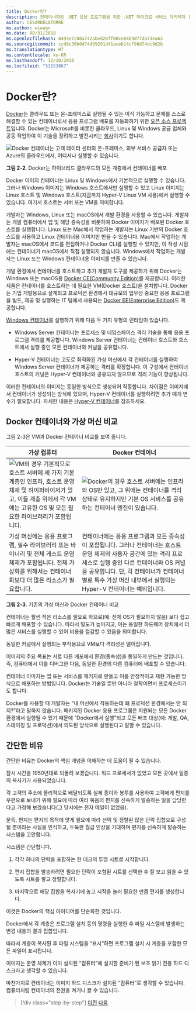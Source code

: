 ```yaml
---
title: Docker란?
description: 컨테이너화된 .NET 응용 프로그램을 위한 .NET 마이크로 서비스 아키텍처 | Docker란?
author: CESARDELATORRE
ms.author: wiwagn
ms.date: 08/31/2018
ms.openlocfilehash: 0493e7c08a742abed26ff00ce84b9d77da73ea63
ms.sourcegitcommit: ccd8c36b0d74d99291d41aceb14cf98d74dc9d2b
ms.translationtype: HT
ms.contentlocale: ko-KR
ms.lasthandoff: 12/10/2018
ms.locfileid: "53153867"
---
```

# <a name="what-is-docker"></a>Docker란?

[Docker](https://www.docker.com/)는 클라우드 또는 온-프레미스로 실행될 수 있는 이식 가능하고 문제를 스스로 해결할 수 있는 컨테이너로서 응용 프로그램 배포를 자동화하기 위한 [오픈 소스 프로젝트](https://github.com/docker/docker)입니다. Docker는 Microsoft를 비롯한 클라우드, Linux 및 Windows 공급 업체와 공동 작업하여 이 기술을 장려하고 발전시키는 [회사](https://www.docker.com/)이기도 합니다.

![Docker 컨테이너는 고객 데이터 센터의 온-프레미스, 외부 서비스 공급자 또는 Azure의 클라우드에서, 어디서나 실행할 수 있습니다.](./media/image2.png)

**그림 2-2**. Docker는 하이브리드 클라우드의 모든 계층에서 컨테이너를 배포

Docker 이미지 컨테이너는 Linux 및 Windows에서 기본적으로 실행할 수 있습니다. 그러나 Windows 이미지는 Windows 호스트에서만 실행할 수 있고 Linux 이미지는 Linux 호스트 및 Windows 호스트(지금까지 Hyper-V Linux VM 사용)에서 실행할 수 있습니다. 여기서 호스트는 서버 또는 VM을 의미합니다.

개발자는 Windows, Linux 또는 macOS에서 개발 환경을 사용할 수 있습니다. 개발자는 개발 컴퓨터에서 앱 및 해당 종속성을 비롯하여 Docker 이미지가 배포된 Docker 호스트를 실행합니다. Linux 또는 Mac에서 작업하는 개발자는 Linux 기반의 Docker 호스트를 사용하고 Linux 컨테이너용 이미지만 만들 수 있습니다. Mac에서 작업하는 개발자는 macOS에서 코드를 편집하거나 Docker CLI를 실행할 수 있지만, 이 작성 시점에는 컨테이너가 macOS에서 직접 실행되지 않습니다. Windows에서 작업하는 개발자는 Linux 또는 Windows 컨테이너용 이미지를 만들 수 있습니다.

개발 환경에서 컨테이너를 호스트하고 추가 개발자 도구를 제공하기 위해 Docker는 Windows 또는 macOS용 [Docker CE(Community Edition)](https://www.docker.com/community-edition)를 제공합니다. 이러한 제품은 컨테이너를 호스트하는 데 필요한 VM(Docker 호스트)을 설치합니다. Docker는 기업 개발용으로 설계되고 프로덕션 환경에서 대규모의 업무상 중요한 응용 프로그램을 빌드, 제공 및 실행하는 IT 팀에서 사용되는 [Docker EE(Enterprise Edition)](https://www.docker.com/enterprise-edition)도 제공합니다.

[Windows 컨테이너](/virtualization/windowscontainers/about/)를 실행하기 위해 다음 두 가지 유형의 런타임이 있습니다.

- Windows Server 컨테이너는 프로세스 및 네임스페이스 격리 기술을 통해 응용 프로그램 격리를 제공합니다. Windows Server 컨테이너는 컨테이너 호스트와 호스트에서 실행 중인 모든 컨테이너와 커널을 공유합니다.

- Hyper-V 컨테이너는 고도로 최적화된 가상 머신에서 각 컨테이너를 실행하여 Windows Server 컨테이너가 제공하는 격리를 확장합니다. 이 구성에서 컨테이너 호스트의 커널은 Hyper-V 컨테이너와 공유되지 않으므로 격리 기능이 향상됩니다.

이러한 컨테이너의 이미지는 동일한 방식으로 생성되어 작동합니다. 차이점은 이미지에서 컨테이너가 생성되는 방식에 있으며, Hyper-V 컨테이너를 실행하려면 추가 매개 변수가 필요합니다. 자세한 내용은 [Hyper-V 컨테이너](https://docs.microsoft.com/virtualization/windowscontainers/manage-containers/hyperv-container)를 참조하세요.

## <a name="comparing-docker-containers-with-virtual-machines"></a>Docker 컨테이너와 가상 머신 비교

그림 2-3은 VM과 Docker 컨테이너 비교를 보여 줍니다.

| 가상 컴퓨터 | Docker 컨테이너 |
| -----------------| ------------------|
|![VM의 경우 기본적으로 호스트 서버에 세 가지 기본 계층인 인프라, 호스트 운영 체제 및 하이퍼바이저가 있고, 이들 계층 위에서 각 VM에는 고유한 OS 및 모든 필요한 라이브러리가 포함됩니다.](./media/image3.png)|![Docker의 경우 호스트 서버에는 인프라와 OS만 있고, 그 위에는 컨테이너를 격리 상태로 유지하지만 기본 OS 서비스를 공유하는 컨테이너 엔진이 있습니다.](./media/image4.png)|
|가상 머신에는 응용 프로그램, 필수 라이브러리 또는 바이너리 및 전체 게스트 운영 체제가 포함됩니다. 전체 가상화를 위해서는 컨테이너화보다 더 많은 리소스가 필요합니다. | 컨테이너에는 응용 프로그램과 모든 종속성이 포함됩니다. 그러나 컨테이너는 호스트 운영 체제의 사용자 공간에 있는 격리 프로세스로 실행 중인 다른 컨테이너와 OS 커널을 공유합니다. 단, 각 컨테이너가 컨테이너별로 특수 가상 머신 내부에서 실행되는 Hyper-V 컨테이너는 예외입니다. |

**그림 2-3**. 기존의 가상 머신과 Docker 컨테이너 비교

컨테이너는 훨씬 적은 리소스를 필요로 하므로(예: 전체 OS가 필요하지 않음) 보다 쉽고 빠르게 배포할 수 있습니다. 따라서 밀도가 높아지고, 이는 동일한 하드웨어 장치에서 더 많은 서비스를 실행할 수 있어 비용을 절감할 수 있음을 의미합니다.

동일한 커널에서 실행되는 부작용으로 VM보다 격리성은 떨어집니다.

이미지의 주요 목표는 서로 다른 배포에서 환경(종속성)을 동일하게 만드는 것입니다. 즉, 컴퓨터에서 이를 디버그한 다음, 동일한 환경의 다른 컴퓨터에 배포할 수 있습니다.

컨테이너 이미지는 앱 또는 서비스를 패키지로 만들고 이를 안정적이고 재현 가능한 방식으로 배포하는 방법입니다. Docker는 기술일 뿐만 아니라 철학이면서 프로세스이기도 합니다.

Docker를 사용할 때 개발자는 “내 머신에서 작동하는데 왜 프로덕션 환경에서는 안 되지?”라고 말하지 않습니다. 패키지된 Docker 응용 프로그램은 지원되는 모든 Docker 환경에서 실행될 수 있기 때문에 “Docker에서 실행”되고 모든 배포 대상(예: 개발, QA, 스테이징 및 프로덕션)에서 의도된 방식으로 실행된다고 말할 수 있습니다.

## <a name="a-simple-analogy"></a>간단한 비유

간단한 비유는 Docker의 핵심 개념을 이해하는 데 도움이 될 수 있습니다.

잠시 시간을 1950년대로 되돌려 보겠습니다. 워드 프로세서가 없었고 모든 곳에서 일종의 복사기가 사용되었습니다.

각 고객의 주소에 물리적으로 배달되도록 실제 종이와 봉투를 사용하여 고객에게 편지를 우편으로 보내기 위해 필요에 따라 여러 묶음의 편지를 신속하게 발송하는 일을 담당한다고 가정해 보겠습니다(그 당시에는 전자 메일이 없었음).

문득, 편지는 편지의 목적에 맞게 필요에 따라 선택 및 정렬된 많은 단락 집합으로 구성될 뿐이라는 사실을 인식하고, 두둑한 월급 인상을 기대하며 편지를 신속하게 발송하는 시스템을 고안합니다.

시스템은 간단합니다.

1. 각각 하나의 단락을 포함하는 한 데크의 투명 시트로 시작합니다.

2. 편지 집합을 발송하려면 필요한 단락이 포함된 시트를 선택한 후 잘 보고 읽을 수 있도록 시트를 쌓고 정렬합니다.

3. 마지막으로 해당 집합을 복사기에 놓고 시작을 눌러 필요한 만큼 편지를 생성합니다.

이것은 Docker의 핵심 아이디어를 단순화한 것입니다.

Docker에서 각 계층은 프로그램 설치 등의 명령을 실행한 후 파일 시스템에 발생하는 변경 내용의 결과 집합입니다.

따라서 계층이 복사된 후 파일 시스템을 “표시”하면 프로그램 설치 시 계층을 포함한 모든 파일이 표시됩니다.

이미지는 운영 체제가 이미 설치된 “컴퓨터”에 설치할 준비가 된 보조 읽기 전용 하드 디스크라고 생각할 수 있습니다.

마찬가지로 컨테이너는 이미지 하드 디스크가 설치된 “컴퓨터”로 생각할 수 있습니다. 컴퓨터처럼 컨테이너의 전원을 켜거나 끌 수 있습니다.

>[!div class="step-by-step"]
>[이전](index.md)
>[다음](docker-terminology.md)